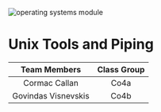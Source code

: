 ![operating systems module](https://201.team/cover.png)

# Unix Tools and Piping

Team Members	|Class Group		
:---------:		|:--------:
Cormac Callan					|Co4a	
Govindas Visnevskis		|Co4b	
